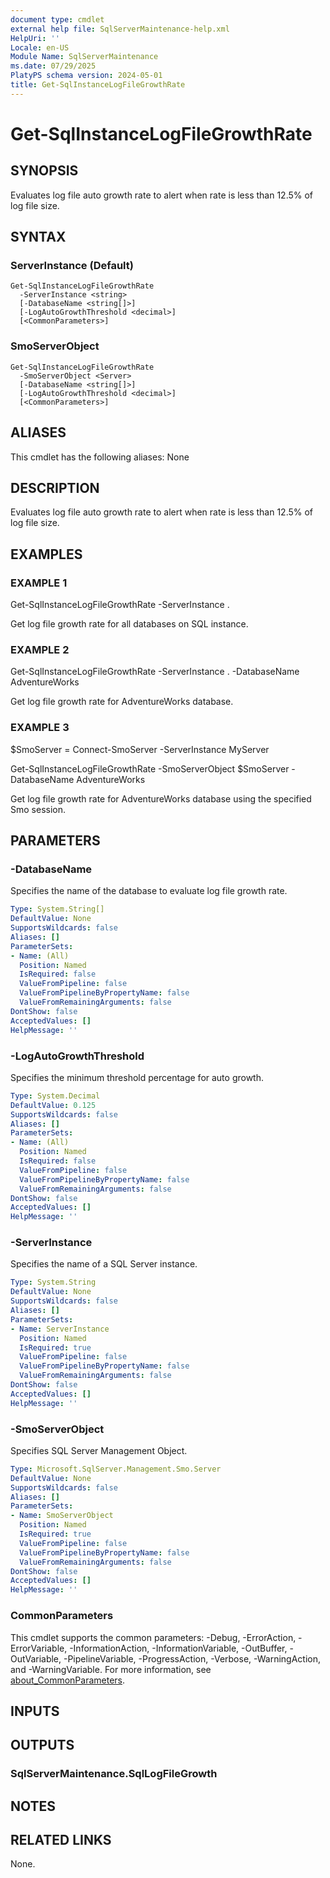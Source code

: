```yaml
---
document type: cmdlet
external help file: SqlServerMaintenance-help.xml
HelpUri: ''
Locale: en-US
Module Name: SqlServerMaintenance
ms.date: 07/29/2025
PlatyPS schema version: 2024-05-01
title: Get-SqlInstanceLogFileGrowthRate
---
```


# Get-SqlInstanceLogFileGrowthRate

## SYNOPSIS

Evaluates log file auto growth rate to alert when rate is less than 12.5% of log file size.

## SYNTAX

### ServerInstance (Default)

```
Get-SqlInstanceLogFileGrowthRate
  -ServerInstance <string>
  [-DatabaseName <string[]>]
  [-LogAutoGrowthThreshold <decimal>]
  [<CommonParameters>]
```

### SmoServerObject

```
Get-SqlInstanceLogFileGrowthRate
  -SmoServerObject <Server>
  [-DatabaseName <string[]>]
  [-LogAutoGrowthThreshold <decimal>]
  [<CommonParameters>]
```

## ALIASES

This cmdlet has the following aliases:
  None

## DESCRIPTION

Evaluates log file auto growth rate to alert when rate is less than 12.5% of log file size.

## EXAMPLES

### EXAMPLE 1

Get-SqlInstanceLogFileGrowthRate -ServerInstance .

Get log file growth rate for all databases on SQL instance.

### EXAMPLE 2

Get-SqlInstanceLogFileGrowthRate -ServerInstance . -DatabaseName AdventureWorks

Get log file growth rate for AdventureWorks database.

### EXAMPLE 3

$SmoServer = Connect-SmoServer -ServerInstance MyServer

Get-SqlInstanceLogFileGrowthRate -SmoServerObject $SmoServer -DatabaseName AdventureWorks

Get log file growth rate for AdventureWorks database using the specified Smo session.

## PARAMETERS

### -DatabaseName

Specifies the name of the database to evaluate log file growth rate.

```yaml
Type: System.String[]
DefaultValue: None
SupportsWildcards: false
Aliases: []
ParameterSets:
- Name: (All)
  Position: Named
  IsRequired: false
  ValueFromPipeline: false
  ValueFromPipelineByPropertyName: false
  ValueFromRemainingArguments: false
DontShow: false
AcceptedValues: []
HelpMessage: ''
```

### -LogAutoGrowthThreshold

Specifies the minimum threshold percentage for auto growth.

```yaml
Type: System.Decimal
DefaultValue: 0.125
SupportsWildcards: false
Aliases: []
ParameterSets:
- Name: (All)
  Position: Named
  IsRequired: false
  ValueFromPipeline: false
  ValueFromPipelineByPropertyName: false
  ValueFromRemainingArguments: false
DontShow: false
AcceptedValues: []
HelpMessage: ''
```

### -ServerInstance

Specifies the name of a SQL Server instance.

```yaml
Type: System.String
DefaultValue: None
SupportsWildcards: false
Aliases: []
ParameterSets:
- Name: ServerInstance
  Position: Named
  IsRequired: true
  ValueFromPipeline: false
  ValueFromPipelineByPropertyName: false
  ValueFromRemainingArguments: false
DontShow: false
AcceptedValues: []
HelpMessage: ''
```

### -SmoServerObject

Specifies SQL Server Management Object.

```yaml
Type: Microsoft.SqlServer.Management.Smo.Server
DefaultValue: None
SupportsWildcards: false
Aliases: []
ParameterSets:
- Name: SmoServerObject
  Position: Named
  IsRequired: true
  ValueFromPipeline: false
  ValueFromPipelineByPropertyName: false
  ValueFromRemainingArguments: false
DontShow: false
AcceptedValues: []
HelpMessage: ''
```

### CommonParameters

This cmdlet supports the common parameters: -Debug, -ErrorAction, -ErrorVariable,
-InformationAction, -InformationVariable, -OutBuffer, -OutVariable, -PipelineVariable,
-ProgressAction, -Verbose, -WarningAction, and -WarningVariable. For more information, see
[about_CommonParameters](https://go.microsoft.com/fwlink/?LinkID=113216).

## INPUTS

## OUTPUTS

### SqlServerMaintenance.SqlLogFileGrowth



## NOTES




## RELATED LINKS

None.

